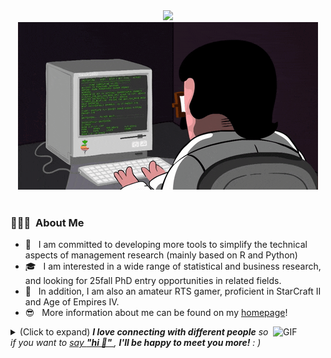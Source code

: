 <div align="center">

  <!-- dynamic typing effect 动态打字效果 -->
  <div>
    <a href="https://blog.sunguoqi.com/">
      <img src="https://readme-typing-svg.demolab.com?font=Fira+Code&pause=1000&width=435&lines=console.log(%22Hello%2C%20World%22); I'm+Fei+Wang!!&center=true&size=27" />
    </a>
  </div>

  <!-- knock code pictures 敲代码的图片 -->
  <picture>
    <source media="(prefers-color-scheme: dark)" srcset="https://raw.githubusercontent.com/LINGYUAN1201/LINGYUAN1201/main/assets/images/coding.gif" />
    <img src="https://raw.githubusercontent.com/LINGYUAN1201/LINGYUAN1201/main/assets/images/coding.gif" />
  </picture>

  <!-- for beauty 留个空行好看点 -->
  <div>&nbsp;</div>

</div>

<h3> 👨🏻‍💻 &nbsp;About Me </h3>

  - 🤔 &nbsp; I am committed to developing more tools to simplify the technical aspects of management research (mainly based on R and Python)
  - 🎓 &nbsp; I am interested in a wide range of statistical and business research, and looking for 25fall PhD entry opportunities in related fields.
  - 🌱 &nbsp; In addition, I am also an amateur RTS gamer, proficient in StarCraft II and Age of Empires IV.
  - 😎 &nbsp; More information about me can be found on my [homepage](https://lingyuan1201.github.io/)!



<img align="right" alt="GIF" src="src/assert/giphy.gif" width="84" title="Say HI"> <details><summary>(Click to expand) <em><b>I love connecting with different people</b> so if you want to <a href="https://github.com/WANGFEI9712/WANGFEI9712/issues/new" >say <b>"hi 👋" </b></a>, <b>I'll be happy to meet you more!</b> : )</em></summary>
